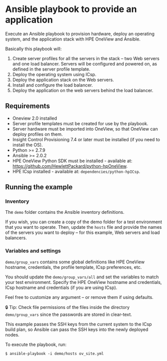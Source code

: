 # Ansible playbook to provide an application

Execute an Ansible playbook to provision hardware, deploy an operating system, and the application stack with HPE OneView and Ansible.

Basically this playbook will:

1. Create server profiles for all the servers in the stack – two Web servers and one load balancer. Servers will be configured and powered on, as defined in the server profile template.
2. Deploy the operating system using ICsp.
3. Deploy the application stack on the Web servers.
4. Install and configure the load balancer.
5. Deploy the application on the web servers behind the load balancer.

## Requirements

- Oneview 2.0 installed
- Server profile templates must be created for use by the playbook.
- Server hardware must be imported into OneView, so that OneView can deploy profiles on them.
- Insight Control Provisioning 7.4 or later must be installed (if you need to install the OS).
- Python >= 2.7.9
- Ansible >= 2.0.2
- HPE OneView Python SDK must be installed - available at: https://github.com/HewlettPackard/python-hpOneView.
- HPE ICsp installed - available at: `dependencies/python-hpICsp`.

## Running the example

### Inventory

The `demo` folder contains the Ansible inventory definitions.

If you wish, you can create a copy of the demo folder for a test environment that you want to operate.
Then, update the `hosts` file and provide the names of the servers you want to deploy – for this example, Web servers and load balancers.

### Variables and settings

`demo/group_vars` contains some global definitions like HPE OneView hostname, credentials, the profile template, ICsp preferences, etc.

You should update the `demo/group_vars/all` and set the variables to match your test environment. Specify the HPE OneView hostname and credentials, ICsp hostname and credentials (if you are using ICsp).

Feel free to customize any argument – or remove them if using defaults.

:lock: Tip: Check file permissions of the files inside the directory `demo/group_vars` since the passwords are stored in clear-text.

This example passes the SSH keys from the current system to the ICsp build plan, so Ansible can pass the SSH keys into the newly deployed nodes.

To execute the playbook, run:

```$ ansible-playbook -i demo/hosts ov_site.yml```
